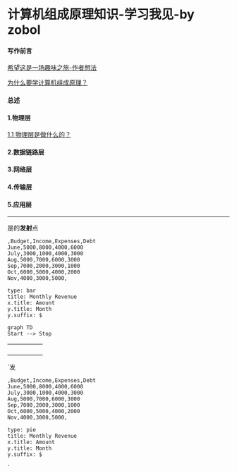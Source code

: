 # 计算机组成原理知识-学习我见-by zobol

#### 写作前言
[ 希望这是一场趣味之旅-作者想法](./Doc/AuthorForeword/01WangShiRuYan.html)  

[ 为什么要学计算机组成原理？](./Doc/AuthorForeword/02NiHaoComputerNetwork.html)


#### 总述

#### 1.物理层
[1.1 物理层是做什么的？](b.html)
#### 2.数据链路层
#### 3.网络层
#### 4.传输层
#### 5.应用层


* * *
是的**发射**点
```chart
,Budget,Income,Expenses,Debt
June,5000,8000,4000,6000
July,3000,1000,4000,3000
Aug,5000,7000,6000,3000
Sep,7000,2000,3000,1000
Oct,6000,5000,4000,2000
Nov,4000,3000,5000,

type: bar
title: Monthly Revenue
x.title: Amount
y.title: Month
y.suffix: $
```

```mermaid
graph TD
Start --> Stop
```


|  |  |  |  |  |
| --- | --- | --- | --- | --- |
|  |  |  |  |  |
|  |  |  |  |  |
|  |  |  |  |  |
|  |  |  |  |  |

`发
```chart
,Budget,Income,Expenses,Debt
June,5000,8000,4000,6000
July,3000,1000,4000,3000
Aug,5000,7000,6000,3000
Sep,7000,2000,3000,1000
Oct,6000,5000,4000,2000
Nov,4000,3000,5000,

type: pie
title: Monthly Revenue
x.title: Amount
y.title: Month
y.suffix: $
```
`

